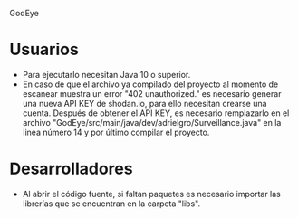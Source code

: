 GodEye

# Usuarios
- Para ejecutarlo necesitan Java 10 o superior.
- En caso de que el archivo ya compilado del proyecto al momento de escanear muestra un error "402 unauthorized." es necesario generar una nueva API KEY de shodan.io, para ello necesitan crearse una cuenta. Después de obtener el API KEY, es necesario remplazarlo en el archivo "GodEye/src/main/java/dev/adrielgro/Surveillance.java" en la linea número 14 y por último compilar el proyecto.

# Desarrolladores
- Al abrir el código fuente, si faltan paquetes es necesario importar las librerías que se encuentran en la carpeta "libs".